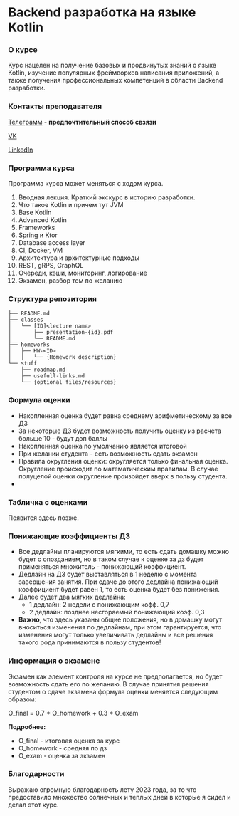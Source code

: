 # Backend разработка на языке Kotlin

### О курсе

Курс нацелен на получение базовых и продвинутых знаний о языке Kotlin, 
изучение популярных фреймворков написания приложений, 
а также получения профессиональных компетенций в области Backend разработки.

### Контакты преподавателя

[Телеграмм](https://t.me/ma_popovv) - **предпочтительный способ свзязи**

[VK](https://vk.com/matwej1000)

[LinkedIn](https://www.linkedin.com/in/ma-popovv/)

### Программа курса

Программа курса может меняться с ходом курса.

1. Вводная лекция. Краткий экскурс в историю разработки. 
2. Что такое Kotlin и причем тут JVM
3. Base Kotlin
4. Advanced Kotlin
5. Frameworks
6. Spring и Ktor
7. Database access layer
8. CI, Docker, VM
9. Архитектура и архитектурные подходы
10. REST, gRPS, GraphQL
11. Очереди, кэши, мониторинг, логирование
12. Экзамен, разбор тем по желанию

### Структура репозитория

```shell
├── README.md
├── classes
│   └── [ID]<lecture name>
│       ├── presentation-{id}.pdf
│       └── README.md
├── homeworks
│   ├── HW-<ID>
│   │   └── {Homework description}
└── stuff
    ├── roadmap.md
    ├── usefull-links.md
    └── {optional files/resources}
```

### Формула оценки

* Накопленная оценка будет равна среднему арифметическому за все ДЗ
* За некоторые ДЗ будет возможность получить оценку из расчета больше 10 - будут доп баллы
* Накопленная оценка по умолчанию является итоговой
* При желании студента - есть возможность сдать экзамен
* Правила округления оценки: округляется только финальная оценка. Округление происходит по математическим правилам. В случае полуцелой оценки округление произойдет вверх в пользу студента.
* 

### Табличка с оценками

Появится здесь позже.

### Понижающие коэффициенты ДЗ

* Все дедлайны планируются мягкими, то есть сдать домашку можно будет с опозданием, но в таком случае к оценке за дз будет применяться множитель - понижающий коэффициент.
* Дедлайн на ДЗ будет выставляться в 1 неделю с момента завершения занятия. При сдаче до этого дедлайна понижающий коэффициент будет равен 1, то есть оценка будет без понижения.
* Далее будет два мягких дедлайна:
    * 1 дедлайн: 2 недели с понижающим кофф. 0,7
    * 2 дедлайн: позднее несгораемый понижающий коэф. 0,3
* **Важно**, что здесь указаны общие положения, но в домашку могут вноситься изменения по дедлайнам, при этом гарантируется, что изменения могут только увеличивать дедлайны и все решения такого рода принимаются в пользу студентов!

### Информация о экзамене

Экзамен как элемент контроля на курсе не предполагается, но будет возможность сдать его по желанию. В случае принятия решения студентом о сдаче экзамена формула оценки меняется следующим образом:

O_final = 0.7 * O_homework + 0.3 * O_exam

**Подробнее:**
* O_final - итоговая оценка за курс
* O_homework - средняя по дз
* O_exam - оценка за экзамен

### Благодарности

Выражаю огромную благодарность лету 2023 года, за то что предоставило множество солнечных и теплых дней в которые я сидел и делал этот курс. 
